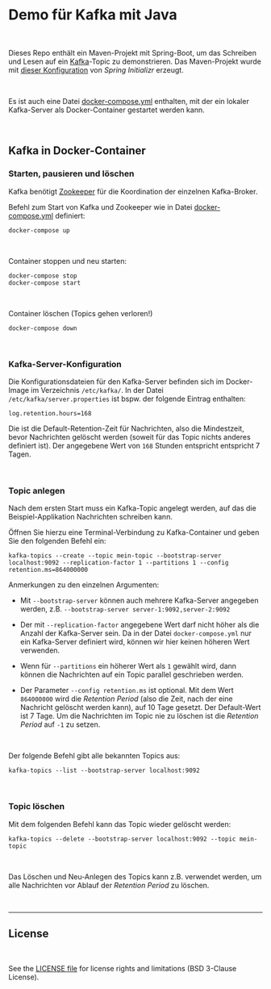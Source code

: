 # Demo für Kafka mit Java #

<br>

Dieses Repo enthält ein Maven-Projekt mit Spring-Boot, um das Schreiben und Lesen auf ein [Kafka](https://kafka.apache.org/)-Topic zu demonstrieren.
Das Maven-Projekt wurde mit [dieser Konfiguration](https://start.spring.io/#!type=maven-project&language=java&platformVersion=3.2.1&packaging=jar&jvmVersion=17&groupId=de.eldecker.dhbw.spring&artifactId=kafkademo&name=kafka-demo&description=Demo%20f%C3%BCr%20Verwendung%20von%20Kafka%20mit%20Spring-Boot&packageName=de.eldecker.dhbw.spring.kafkademo&dependencies=kafka) von *Spring Initializr* erzeugt.

<br>

Es ist auch eine Datei [docker-compose.yml](./DockerCompose/docker-compose.yml) enthalten, mit der ein lokaler Kafka-Server als Docker-Container gestartet werden kann.

<br>

## Kafka in Docker-Container ##

### Starten, pausieren und löschen ###

Kafka benötigt [Zookeeper](https://zookeeper.apache.org/) für die Koordination der einzelnen Kafka-Broker.


Befehl zum Start von Kafka und Zookeeper wie in Datei [docker-compose.yml](./DockerCompose/docker-compose.yml) definiert:
```
docker-compose up
```

<br>

Container stoppen und neu starten:
```
docker-compose stop
docker-compose start
```

<br>

Container löschen (Topics gehen verloren!)
```
docker-compose down
```

<br>

### Kafka-Server-Konfiguration ###

Die Konfigurationsdateien für den Kafka-Server befinden sich im Docker-Image im Verzeichnis `/etc/kafka/`. In der Datei `/etc/kafka/server.properties` ist
bspw. der folgende Eintrag enthalten:
```
log.retention.hours=168
```
Die ist die Default-Retention-Zeit für Nachrichten, also die Mindestzeit, bevor Nachrichten gelöscht werden (soweit für das Topic nichts anderes definiert ist).
Der angegebene Wert von `168` Stunden entspricht entspricht 7 Tagen.

<br>

### Topic anlegen ###

Nach dem ersten Start muss ein Kafka-Topic angelegt werden, auf das die Beispiel-Applikation Nachrichten schreiben kann.

Öffnen Sie hierzu eine Terminal-Verbindung zu Kafka-Container und geben Sie den folgenden Befehl ein:
```
kafka-topics --create --topic mein-topic --bootstrap-server localhost:9092 --replication-factor 1 --partitions 1 --config retention.ms=864000000
```
Anmerkungen zu den einzelnen Argumenten:

* Mit `--bootstrap-server` können auch mehrere Kafka-Server angegeben werden, z.B. `--bootstrap-server server-1:9092,server-2:9092`

* Der mit `--replication-factor` angegebene Wert darf nicht höher als die Anzahl der Kafka-Server sein.
  Da in der Datei `docker-compose.yml` nur ein Kafka-Server definiert wird, können wir hier keinen höheren Wert verwenden.

* Wenn für `--partitions` ein höherer Wert als `1` gewählt wird, dann können die Nachrichten auf ein Topic parallel geschrieben werden.

* Der Parameter `--config retention.ms` ist optional.
  Mit dem Wert `864000000` wird die *Retention Period* (also die Zeit, nach der eine Nachricht gelöscht werden kann), auf 10 Tage gesetzt.
  Der Default-Wert ist 7 Tage.
  Um die Nachrichten im Topic nie zu löschen ist die *Retention Period* auf `-1` zu setzen.

<br>

Der folgende Befehl gibt alle bekannten Topics aus:
```
kafka-topics --list --bootstrap-server localhost:9092
```

<br>

### Topic löschen ###

Mit dem folgenden Befehl kann das Topic wieder gelöscht werden:
```
kafka-topics --delete --bootstrap-server localhost:9092 --topic mein-topic
```

<br>

Das Löschen und Neu-Anlegen des Topics kann z.B. verwendet werden, um alle Nachrichten vor Ablauf der *Retention Period* zu löschen.

<br>

----

## License ##

<br>

See the [LICENSE file](LICENSE.md) for license rights and limitations (BSD 3-Clause License).

<br>